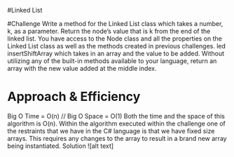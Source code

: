 #Linked List

#Challenge
Write a method for the Linked List class which takes a number, k, as a parameter. Return the node’s value that is k from the end of the linked list. You have access to the Node class and all the properties on the Linked List class as well as the methods created in previous challenges. led insertShiftArray which takes in an array and the value to be added. Without utilizing any of the built-in methods available to your language, return an array with the new value added at the middle index.

# Approach & Efficiency
Big O Time = O(n) // Big O Space = O(1)
Both the time and the space of this algorithm is O(n). Within the algorithm executed within the challenge one of the restraints that we have in the C# language is that we have fixed size arrays. This requires any changes to the array to result in a brand new array being instantiated.
Solution
![alt text]
